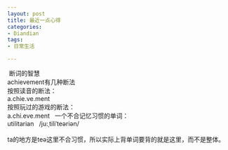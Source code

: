 ```yaml
---
layout: post
title: 最近一点心得
categories:
- Diandian
tags:
- 日常生活

---
```

&nbsp;断词的智慧
<br /> achievement有几种断法
<br /> 按照读音的断法：
<br /> a.chie.ve.ment
<br /> 按照玩过的游戏的断法：
<br /> a.chi.eve.ment &nbsp; 一个不合记忆习惯的单词：
<br /> utilitarian &nbsp; /ju:ˌtiliˈteəriən/
<br />
<br /> ta的地方是teə这里不合习惯，所以实际上背单词要背的就是这里，而不是整体。 &nbsp; &nbsp;